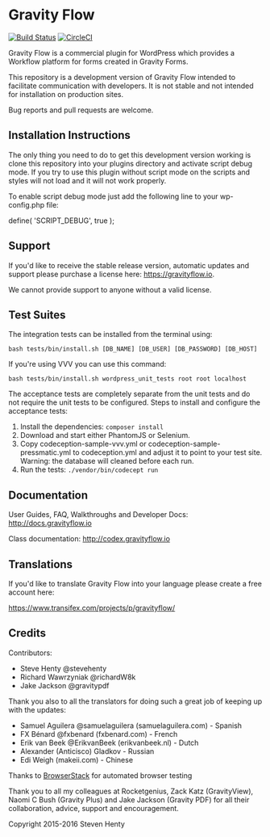 Gravity Flow
==============================

[![Build Status](https://travis-ci.org/gravityflow/gravityflow.svg?branch=master)](https://travis-ci.org/gravityflow/gravityflow)  [![CircleCI](https://circleci.com/gh/gravityflow/gravityflow.svg?style=svg)](https://circleci.com/gh/gravityflow/gravityflow)

Gravity Flow is a commercial plugin for WordPress which provides a Workflow platform for forms created in Gravity Forms.

This repository is a development version of Gravity Flow intended to facilitate communication with developers. It is not stable and not intended for installation on production sites.

Bug reports and pull requests are welcome.

## Installation Instructions
The only thing you need to do to get this development version working is clone this repository into your plugins directory and activate script debug mode. If you try to use this plugin without script mode on the scripts and styles will not load and it will not work properly.

To enable script debug mode just add the following line to your wp-config.php file:

define( 'SCRIPT_DEBUG', true );

## Support
If you'd like to receive the stable release version, automatic updates and support please purchase a license here: https://gravityflow.io. 

We cannot provide support to anyone without a valid license.

## Test Suites

The integration tests can be installed from the terminal using:

    bash tests/bin/install.sh [DB_NAME] [DB_USER] [DB_PASSWORD] [DB_HOST]


If you're using VVV you can use this command:

	bash tests/bin/install.sh wordpress_unit_tests root root localhost

The acceptance tests are completely separate from the unit tests and do not require the unit tests to be configured. Steps to install and configure the acceptance tests:
 
1. Install the dependencies: `composer install`
2. Download and start either PhantomJS or Selenium.
3. Copy codeception-sample-vvv.yml or codeception-sample-pressmatic.yml to codeception.yml and adjust it to point to your test site. Warning: the database will cleaned before each run.
4. Run the tests: `./vendor/bin/codecept run`


## Documentation
User Guides, FAQ, Walkthroughs and Developer Docs: http://docs.gravityflow.io

Class documentation: http://codex.gravityflow.io

## Translations
If you'd like to translate Gravity Flow into your language please create a free account here:

https://www.transifex.com/projects/p/gravityflow/

## Credits
Contributors:

* Steve Henty @stevehenty
* Richard Wawrzyniak @richardW8k
* Jake Jackson @gravitypdf

Thank you also to all the translators for doing such a great job of keeping up with the updates:

* Samuel Aguilera @samuelaguilera (samuelaguilera.com) - Spanish
* FX Bénard @fxbenard (fxbenard.com) - French
* Erik van Beek @ErikvanBeek (erikvanbeek.nl) - Dutch
* Alexander (Anticisco) Gladkov - Russian
* Edi Weigh (makeii.com) - Chinese

Thanks to [BrowserStack](https://www.browserstack.com) for automated browser testing

Thank you to all my colleagues at Rocketgenius, Zack Katz (GravityView), Naomi C Bush (Gravity Plus) and Jake Jackson (Gravity PDF) for all their collaboration, advice, support and encouragement.

Copyright 2015-2016 Steven Henty
